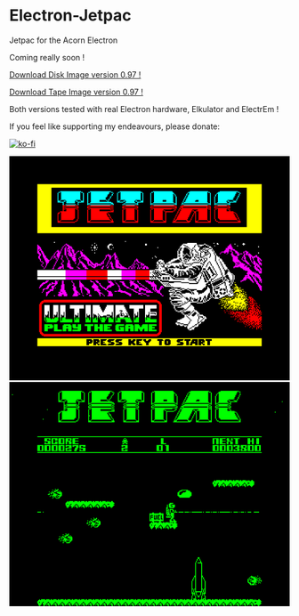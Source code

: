 # Electron-Jetpac

Jetpac for the Acorn Electron

Coming really soon !

[Download Disk Image version 0.97 !](https://github.com/Snuggsy187/Electron-Jetpac/raw/main/Releases/Jetpac-E-v0.97.ssd)

[Download Tape Image version 0.97 !](https://github.com/Snuggsy187/Electron-Jetpac/raw/main/Releases/Jetpac-E-v0.97.uef)

Both versions tested with real Electron hardware, Elkulator and ElectrEm !

If you feel like supporting my endeavours, please donate:

[![ko-fi](https://ko-fi.com/img/githubbutton_sm.svg)](https://ko-fi.com/snuggsy187)

![Electron Jetpac](https://github.com/Snuggsy187/Electron-Jetpac/blob/main/png/ElkJetpac1.png)
![Electron Jetpac](https://github.com/Snuggsy187/Electron-Jetpac/blob/main/png/ElkJetpac2.png)
